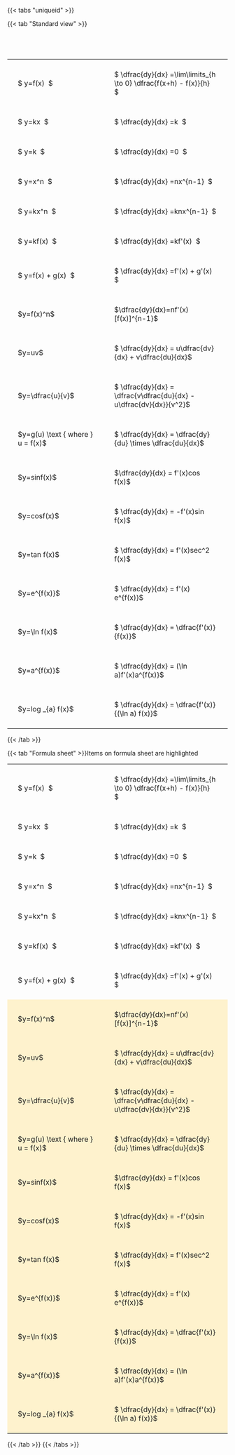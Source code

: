 ---
---

{{< tabs "uniqueid" >}}

{{< tab "Standard view" >}}

#  
<br>
<style type="text/css">
#T_918f3 th.col_heading {
  text-align: left;
  font-size: 1em;
}
#T_918f3 td {
  text-align: left;
  font-size: 1em;
  padding: 1.5em;
}
#T_918f3_row0_col0, #T_918f3_row1_col0, #T_918f3_row2_col0, #T_918f3_row3_col0, #T_918f3_row4_col0, #T_918f3_row5_col0, #T_918f3_row6_col0, #T_918f3_row7_col0, #T_918f3_row8_col0, #T_918f3_row9_col0, #T_918f3_row10_col0, #T_918f3_row11_col0, #T_918f3_row12_col0, #T_918f3_row13_col0, #T_918f3_row14_col0, #T_918f3_row15_col0, #T_918f3_row16_col0, #T_918f3_row17_col0 {
  width: 300px;
  white-space: pre-wrap;
}
#T_918f3_row0_col1, #T_918f3_row1_col1, #T_918f3_row2_col1, #T_918f3_row3_col1, #T_918f3_row4_col1, #T_918f3_row5_col1, #T_918f3_row6_col1, #T_918f3_row7_col1, #T_918f3_row8_col1, #T_918f3_row9_col1, #T_918f3_row10_col1, #T_918f3_row11_col1, #T_918f3_row12_col1, #T_918f3_row13_col1, #T_918f3_row14_col1, #T_918f3_row15_col1, #T_918f3_row16_col1, #T_918f3_row17_col1 {
  width: 400px;
  white-space: pre-wrap;
}
</style>
<table id="T_918f3">
  <thead>
  </thead>
  <tbody>
    <tr>
      <td id="T_918f3_row0_col0" class="data row0 col0" >$ y=f(x)  $</td>
      <td id="T_918f3_row0_col1" class="data row0 col1" >$ \dfrac{dy}{dx} =\lim\limits_{h \to 0} \dfrac{f(x+h) - f(x)}{h}  $</td>
    </tr>
    <tr>
      <td id="T_918f3_row1_col0" class="data row1 col0" >$ y=kx  $</td>
      <td id="T_918f3_row1_col1" class="data row1 col1" >$ \dfrac{dy}{dx} =k  $</td>
    </tr>
    <tr>
      <td id="T_918f3_row2_col0" class="data row2 col0" >$ y=k  $</td>
      <td id="T_918f3_row2_col1" class="data row2 col1" >$ \dfrac{dy}{dx} =0  $</td>
    </tr>
    <tr>
      <td id="T_918f3_row3_col0" class="data row3 col0" >$ y=x^n  $</td>
      <td id="T_918f3_row3_col1" class="data row3 col1" >$ \dfrac{dy}{dx} =nx^{n-1}  $</td>
    </tr>
    <tr>
      <td id="T_918f3_row4_col0" class="data row4 col0" >$ y=kx^n  $</td>
      <td id="T_918f3_row4_col1" class="data row4 col1" >$ \dfrac{dy}{dx} =knx^{n-1}  $</td>
    </tr>
    <tr>
      <td id="T_918f3_row5_col0" class="data row5 col0" >$ y=kf(x)  $</td>
      <td id="T_918f3_row5_col1" class="data row5 col1" >$ \dfrac{dy}{dx} =kf'(x)  $</td>
    </tr>
    <tr>
      <td id="T_918f3_row6_col0" class="data row6 col0" >$ y=f(x) + g(x)  $</td>
      <td id="T_918f3_row6_col1" class="data row6 col1" >$ \dfrac{dy}{dx} =f'(x) + g'(x)  $</td>
    </tr>
    <tr>
      <td id="T_918f3_row7_col0" class="data row7 col0" >$y=f(x)^n$</td>
      <td id="T_918f3_row7_col1" class="data row7 col1" >$\dfrac{dy}{dx}=nf'(x)[f(x)]^{n-1}$</td>
    </tr>
    <tr>
      <td id="T_918f3_row8_col0" class="data row8 col0" >$y=uv$</td>
      <td id="T_918f3_row8_col1" class="data row8 col1" >$ \dfrac{dy}{dx} = u\dfrac{dv}{dx} + v\dfrac{du}{dx}$</td>
    </tr>
    <tr>
      <td id="T_918f3_row9_col0" class="data row9 col0" >$y=\dfrac{u}{v}$</td>
      <td id="T_918f3_row9_col1" class="data row9 col1" >$ \dfrac{dy}{dx} = \dfrac{v\dfrac{du}{dx} - u\dfrac{dv}{dx}}{v^2}$</td>
    </tr>
    <tr>
      <td id="T_918f3_row10_col0" class="data row10 col0" >$y=g(u) \text { where } u = f(x)$</td>
      <td id="T_918f3_row10_col1" class="data row10 col1" >$ \dfrac{dy}{dx} = \dfrac{dy}{du} \times \dfrac{du}{dx}$</td>
    </tr>
    <tr>
      <td id="T_918f3_row11_col0" class="data row11 col0" >$y=sinf(x)$</td>
      <td id="T_918f3_row11_col1" class="data row11 col1" >$\dfrac{dy}{dx} = f'(x)cos f(x)$</td>
    </tr>
    <tr>
      <td id="T_918f3_row12_col0" class="data row12 col0" >$y=cosf(x)$</td>
      <td id="T_918f3_row12_col1" class="data row12 col1" >$ \dfrac{dy}{dx} = -f'(x)sin f(x)$</td>
    </tr>
    <tr>
      <td id="T_918f3_row13_col0" class="data row13 col0" >$y=tan f(x)$</td>
      <td id="T_918f3_row13_col1" class="data row13 col1" >$ \dfrac{dy}{dx} = f'(x)sec^2 f(x)$</td>
    </tr>
    <tr>
      <td id="T_918f3_row14_col0" class="data row14 col0" >$y=e^{f(x)}$</td>
      <td id="T_918f3_row14_col1" class="data row14 col1" >$ \dfrac{dy}{dx} = f'(x) e^{f(x)}$</td>
    </tr>
    <tr>
      <td id="T_918f3_row15_col0" class="data row15 col0" >$y=\ln f(x)$</td>
      <td id="T_918f3_row15_col1" class="data row15 col1" >$ \dfrac{dy}{dx} = \dfrac{f'(x)}{f(x)}$</td>
    </tr>
    <tr>
      <td id="T_918f3_row16_col0" class="data row16 col0" >$y=a^{f(x)}$</td>
      <td id="T_918f3_row16_col1" class="data row16 col1" >$ \dfrac{dy}{dx} = (\ln a)f'(x)a^{f(x)}$</td>
    </tr>
    <tr>
      <td id="T_918f3_row17_col0" class="data row17 col0" >$y=log _{a} f(x)$</td>
      <td id="T_918f3_row17_col1" class="data row17 col1" >$ \dfrac{dy}{dx} = \dfrac{f'(x)}{(\ln a) f(x)}$</td>
    </tr>
  </tbody>
</table>
{{< /tab >}}

{{< tab "Formula sheet" >}}Items on formula sheet are highlighted<style type="text/css">
#T_0fa60 th.col_heading {
  text-align: left;
  font-size: 1em;
}
#T_0fa60 td {
  text-align: left;
  font-size: 1em;
  padding: 1.5em;
}
#T_0fa60_row0_col0, #T_0fa60_row1_col0, #T_0fa60_row2_col0, #T_0fa60_row3_col0, #T_0fa60_row4_col0, #T_0fa60_row5_col0, #T_0fa60_row6_col0 {
  width: 300px;
  white-space: pre-wrap;
}
#T_0fa60_row0_col1, #T_0fa60_row1_col1, #T_0fa60_row2_col1, #T_0fa60_row3_col1, #T_0fa60_row4_col1, #T_0fa60_row5_col1, #T_0fa60_row6_col1 {
  width: 400px;
  white-space: pre-wrap;
}
#T_0fa60_row7_col0, #T_0fa60_row8_col0, #T_0fa60_row9_col0, #T_0fa60_row10_col0, #T_0fa60_row11_col0, #T_0fa60_row12_col0, #T_0fa60_row13_col0, #T_0fa60_row14_col0, #T_0fa60_row15_col0, #T_0fa60_row16_col0, #T_0fa60_row17_col0 {
  width: 300px;
  background-color: rgba(255,194,10, 0.2);
  white-space: pre-wrap;
}
#T_0fa60_row7_col1, #T_0fa60_row8_col1, #T_0fa60_row9_col1, #T_0fa60_row10_col1, #T_0fa60_row11_col1, #T_0fa60_row12_col1, #T_0fa60_row13_col1, #T_0fa60_row14_col1, #T_0fa60_row15_col1, #T_0fa60_row16_col1, #T_0fa60_row17_col1 {
  width: 400px;
  background-color: rgba(255,194,10, 0.2);
  white-space: pre-wrap;
}
</style>
<table id="T_0fa60">
  <thead>
  </thead>
  <tbody>
    <tr>
      <td id="T_0fa60_row0_col0" class="data row0 col0" >$ y=f(x)  $</td>
      <td id="T_0fa60_row0_col1" class="data row0 col1" >$ \dfrac{dy}{dx} =\lim\limits_{h \to 0} \dfrac{f(x+h) - f(x)}{h}  $</td>
    </tr>
    <tr>
      <td id="T_0fa60_row1_col0" class="data row1 col0" >$ y=kx  $</td>
      <td id="T_0fa60_row1_col1" class="data row1 col1" >$ \dfrac{dy}{dx} =k  $</td>
    </tr>
    <tr>
      <td id="T_0fa60_row2_col0" class="data row2 col0" >$ y=k  $</td>
      <td id="T_0fa60_row2_col1" class="data row2 col1" >$ \dfrac{dy}{dx} =0  $</td>
    </tr>
    <tr>
      <td id="T_0fa60_row3_col0" class="data row3 col0" >$ y=x^n  $</td>
      <td id="T_0fa60_row3_col1" class="data row3 col1" >$ \dfrac{dy}{dx} =nx^{n-1}  $</td>
    </tr>
    <tr>
      <td id="T_0fa60_row4_col0" class="data row4 col0" >$ y=kx^n  $</td>
      <td id="T_0fa60_row4_col1" class="data row4 col1" >$ \dfrac{dy}{dx} =knx^{n-1}  $</td>
    </tr>
    <tr>
      <td id="T_0fa60_row5_col0" class="data row5 col0" >$ y=kf(x)  $</td>
      <td id="T_0fa60_row5_col1" class="data row5 col1" >$ \dfrac{dy}{dx} =kf'(x)  $</td>
    </tr>
    <tr>
      <td id="T_0fa60_row6_col0" class="data row6 col0" >$ y=f(x) + g(x)  $</td>
      <td id="T_0fa60_row6_col1" class="data row6 col1" >$ \dfrac{dy}{dx} =f'(x) + g'(x)  $</td>
    </tr>
    <tr>
      <td id="T_0fa60_row7_col0" class="data row7 col0" >$y=f(x)^n$</td>
      <td id="T_0fa60_row7_col1" class="data row7 col1" >$\dfrac{dy}{dx}=nf'(x)[f(x)]^{n-1}$</td>
    </tr>
    <tr>
      <td id="T_0fa60_row8_col0" class="data row8 col0" >$y=uv$</td>
      <td id="T_0fa60_row8_col1" class="data row8 col1" >$ \dfrac{dy}{dx} = u\dfrac{dv}{dx} + v\dfrac{du}{dx}$</td>
    </tr>
    <tr>
      <td id="T_0fa60_row9_col0" class="data row9 col0" >$y=\dfrac{u}{v}$</td>
      <td id="T_0fa60_row9_col1" class="data row9 col1" >$ \dfrac{dy}{dx} = \dfrac{v\dfrac{du}{dx} - u\dfrac{dv}{dx}}{v^2}$</td>
    </tr>
    <tr>
      <td id="T_0fa60_row10_col0" class="data row10 col0" >$y=g(u) \text { where } u = f(x)$</td>
      <td id="T_0fa60_row10_col1" class="data row10 col1" >$ \dfrac{dy}{dx} = \dfrac{dy}{du} \times \dfrac{du}{dx}$</td>
    </tr>
    <tr>
      <td id="T_0fa60_row11_col0" class="data row11 col0" >$y=sinf(x)$</td>
      <td id="T_0fa60_row11_col1" class="data row11 col1" >$\dfrac{dy}{dx} = f'(x)cos f(x)$</td>
    </tr>
    <tr>
      <td id="T_0fa60_row12_col0" class="data row12 col0" >$y=cosf(x)$</td>
      <td id="T_0fa60_row12_col1" class="data row12 col1" >$ \dfrac{dy}{dx} = -f'(x)sin f(x)$</td>
    </tr>
    <tr>
      <td id="T_0fa60_row13_col0" class="data row13 col0" >$y=tan f(x)$</td>
      <td id="T_0fa60_row13_col1" class="data row13 col1" >$ \dfrac{dy}{dx} = f'(x)sec^2 f(x)$</td>
    </tr>
    <tr>
      <td id="T_0fa60_row14_col0" class="data row14 col0" >$y=e^{f(x)}$</td>
      <td id="T_0fa60_row14_col1" class="data row14 col1" >$ \dfrac{dy}{dx} = f'(x) e^{f(x)}$</td>
    </tr>
    <tr>
      <td id="T_0fa60_row15_col0" class="data row15 col0" >$y=\ln f(x)$</td>
      <td id="T_0fa60_row15_col1" class="data row15 col1" >$ \dfrac{dy}{dx} = \dfrac{f'(x)}{f(x)}$</td>
    </tr>
    <tr>
      <td id="T_0fa60_row16_col0" class="data row16 col0" >$y=a^{f(x)}$</td>
      <td id="T_0fa60_row16_col1" class="data row16 col1" >$ \dfrac{dy}{dx} = (\ln a)f'(x)a^{f(x)}$</td>
    </tr>
    <tr>
      <td id="T_0fa60_row17_col0" class="data row17 col0" >$y=log _{a} f(x)$</td>
      <td id="T_0fa60_row17_col1" class="data row17 col1" >$ \dfrac{dy}{dx} = \dfrac{f'(x)}{(\ln a) f(x)}$</td>
    </tr>
  </tbody>
</table>
{{< /tab >}}
{{< /tabs >}}